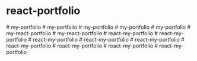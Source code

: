 # react-portfolio
#   m y - p o r t f o l i o  
 #   m y - p o r t f o l i o  
 #   m y - p o r t f o l i o  
 #   m y - p o r t f o l i o  
 #   m y - p o r t f o l i o  
 #   m y - r e a c t - p o r t f o l i o  
 #   m y - r e a c t - p o r t f o l i o  
 #   r e a c t - m y - p o r t f o l i o  
 #   r e a c t - m y - p o r t f o l i o  
 #   r e a c t - m y - p o r t f o l i o  
 #   r e a c t - m y - p o r t f o l i o  
 #   r e a c t - m y - p o r t f o l i o  
 #   r e a c t - m y - p o r t f o l i o  
 #   r e a c t - m y - p o r t f o l i o  
 #   r e a c t - m y - p o r t f o l i o  
 #   r e a c t - m y - p o r t f o l i o  
 